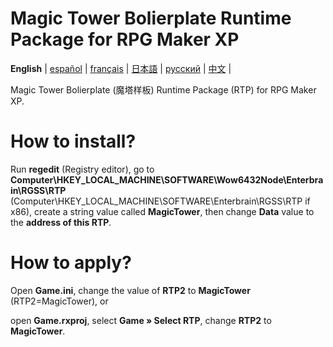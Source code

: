 # Magic Tower Bolierplate Runtime Package for RPG Maker XP

__English__ |
[español](https://github.com/ExpedicHabbet/MagicTowerBolierplateRTPforRMXP/blob/main/LEEME.md) |
[français](https://github.com/ExpedicHabbet/MagicTowerBolierplateRTPforRMXP/blob/main/LISEZMOI.md) |
[日本語](https://github.com/ExpedicHabbet/MagicTowerBolierplateRTPforRMXP/blob/main/README-JA.md) |
[русский](https://github.com/ExpedicHabbet/MagicTowerBolierplateRTPforRMXP/blob/main/README-RU.md) |
[中文](https://github.com/ExpedicHabbet/MagicTowerBolierplateRTPforRMXP/blob/main/README-ZH.md) |

Magic Tower Bolierplate (魔塔样板) Runtime Package (RTP) for RPG Maker XP.

# How to install?

Run **regedit** (Registry editor), go to **Computer\HKEY_LOCAL_MACHINE\SOFTWARE\Wow6432Node\Enterbrain\RGSS\RTP** (Computer\HKEY_LOCAL_MACHINE\SOFTWARE\Enterbrain\RGSS\RTP if x86), create a string value called **MagicTower**, then change **Data** value to the **address of this RTP**.

# How to apply?

Open **Game.ini**, change the value of **RTP2** to **MagicTower** (RTP2=MagicTower), or

open **Game.rxproj**, select **Game » Select RTP**, change **RTP2** to **MagicTower**.
